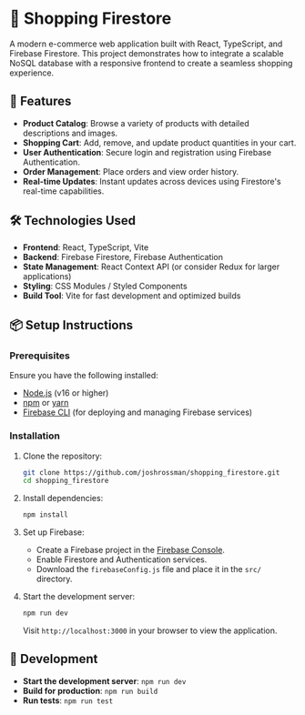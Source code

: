# 🛒 Shopping Firestore

A modern e-commerce web application built with React, TypeScript, and Firebase Firestore. This project demonstrates how to integrate a scalable NoSQL database with a responsive frontend to create a seamless shopping experience.

## 🚀 Features

- **Product Catalog**: Browse a variety of products with detailed descriptions and images.
- **Shopping Cart**: Add, remove, and update product quantities in your cart.
- **User Authentication**: Secure login and registration using Firebase Authentication.
- **Order Management**: Place orders and view order history.
- **Real-time Updates**: Instant updates across devices using Firestore's real-time capabilities.

## 🛠️ Technologies Used

- **Frontend**: React, TypeScript, Vite
- **Backend**: Firebase Firestore, Firebase Authentication
- **State Management**: React Context API (or consider Redux for larger applications)
- **Styling**: CSS Modules / Styled Components
- **Build Tool**: Vite for fast development and optimized builds

## 📦 Setup Instructions

### Prerequisites

Ensure you have the following installed:

- [Node.js](https://nodejs.org/) (v16 or higher)
- [npm](https://www.npmjs.com/) or [yarn](https://yarnpkg.com/)
- [Firebase CLI](https://firebase.google.com/docs/cli) (for deploying and managing Firebase services)

### Installation

1. Clone the repository:

   ```bash
   git clone https://github.com/joshrossman/shopping_firestore.git
   cd shopping_firestore
   ```

2. Install dependencies:

   ```bash
   npm install
   ```

3. Set up Firebase:

   - Create a Firebase project in the [Firebase Console](https://console.firebase.google.com/).
   - Enable Firestore and Authentication services.
   - Download the `firebaseConfig.js` file and place it in the `src/` directory.

4. Start the development server:

   ```bash
   npm run dev
   ```

   Visit `http://localhost:3000` in your browser to view the application.

## 🔧 Development

- **Start the development server**: `npm run dev` 
- **Build for production**: `npm run build` 
- **Run tests**: `npm run test` 


